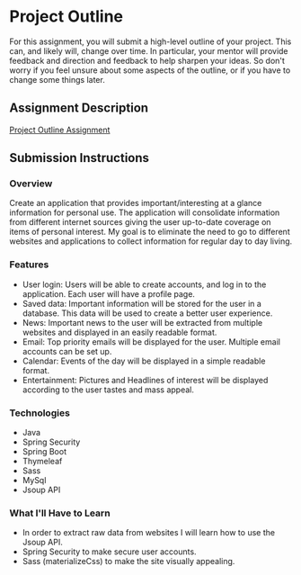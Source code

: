 # Project Outline
For this assignment, you will submit a high-level outline of your project. This can, and likely will, change over time. In particular, your mentor will provide feedback and direction and feedback to help sharpen your ideas. So don't worry if you feel unsure about some aspects of the outline, or if you have to change some things later.

## Assignment Description
[Project Outline Assignment](https://education.launchcode.org/liftoff/assignments/project-outline/)

## Submission Instructions

### Overview
Create an application that provides important/interesting at a glance information for personal use.  The application will consolidate information 
from different internet sources giving the user up-to-date coverage on items of personal interest.  My goal is to
eliminate the need to go to different websites and applications to collect information for regular day to day living.
### Features
- User login: Users will be able to create accounts, and log in to the application. Each user will have a profile page.
- Saved data: Important information will be stored for the user in a database.  This data will be used to create a better user experience.
- News: Important news to the user will be extracted from multiple websites and displayed in an easily readable format.
- Email: Top priority emails will be displayed for the user.  Multiple email accounts can be set up.
- Calendar: Events of the day will be displayed in a simple readable format.
- Entertainment:  Pictures and Headlines of interest will be displayed according to the user tastes and mass appeal. 

### Technologies
- Java
- Spring Security
- Spring Boot
- Thymeleaf
- Sass
- MySql
- Jsoup API

### What I'll Have to Learn
- In order to extract raw data from websites I will learn how to use the Jsoup API. 
- Spring Security to make secure user accounts.  
- Sass (materializeCss) to make the site visually appealing.  